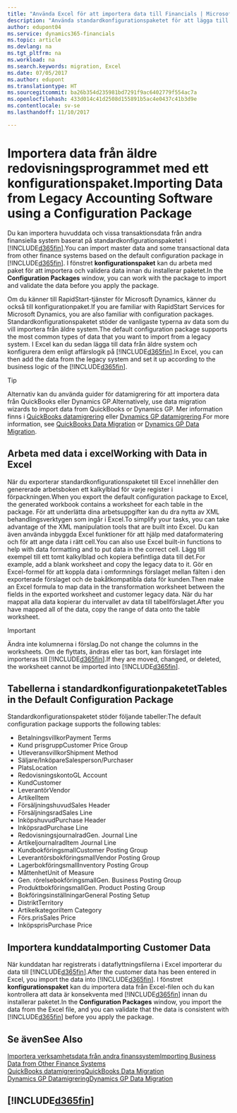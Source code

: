 ```yaml
---
title: "Använda Excel för att importera data till Financials | Microsoft Docs"
description: "Använda standardkonfigurationspaketet för att lägga till kundinformation i Excel och importera data till Dynamics 365 Business edition."
author: edupont04
ms.service: dynamics365-financials
ms.topic: article
ms.devlang: na
ms.tgt_pltfrm: na
ms.workload: na
ms.search.keywords: migration, Excel
ms.date: 07/05/2017
ms.author: edupont
ms.translationtype: HT
ms.sourcegitcommit: ba26b354d235981bd7291f9ac6402779f554ac7a
ms.openlocfilehash: 433d014c41d2508d155891b5ac4e0437c41b3d9e
ms.contentlocale: sv-se
ms.lasthandoff: 11/10/2017

---
```

# <a name="importing-data-from-legacy-accounting-software-using-a-configuration-package"></a><span data-ttu-id="9762d-103">Importera data från äldre redovisningsprogrammet med ett konfigurationspaket.</span><span class="sxs-lookup"><span data-stu-id="9762d-103">Importing Data from Legacy Accounting Software using a Configuration Package</span></span>
<span data-ttu-id="9762d-104">Du kan importera huvuddata och vissa transaktionsdata från andra finansiella system baserat på standardkonfigurationspaketet i [!INCLUDE[d365fin](includes/d365fin_md.md)].</span><span class="sxs-lookup"><span data-stu-id="9762d-104">You can import master data and some transactional data from other finance systems based on the default configuration package in [!INCLUDE[d365fin](includes/d365fin_md.md)].</span></span> <span data-ttu-id="9762d-105">I fönstret **konfigurationspaket** kan du arbeta med paket för att importera och validera data innan du installerar paketet.</span><span class="sxs-lookup"><span data-stu-id="9762d-105">In the **Configuration Packages** window, you can work with the package to import and validate the data before you apply the package.</span></span>  

<span data-ttu-id="9762d-106">Om du känner till RapidStart-tjänster för Microsoft Dynamics, känner du också till konfigurationpaket.</span><span class="sxs-lookup"><span data-stu-id="9762d-106">If you are familiar with RapidStart Services for Microsoft Dynamics, you are also familiar with configuration packages.</span></span> <span data-ttu-id="9762d-107">Standardkonfigurationspaketet stöder de vanligaste typerna av data som du vill importera från äldre system.</span><span class="sxs-lookup"><span data-stu-id="9762d-107">The default configuration package supports the most common types of data that you want to import from a legacy system.</span></span> <span data-ttu-id="9762d-108">I Excel kan du sedan lägga till data från äldre system och konfigurera dem enligt affärslogik på [!INCLUDE[d365fin](includes/d365fin_md.md)].</span><span class="sxs-lookup"><span data-stu-id="9762d-108">In Excel, you can then add the data from the legacy system and set it up according to the business logic of the [!INCLUDE[d365fin](includes/d365fin_md.md)].</span></span>  

> [!TIP]  
>   <span data-ttu-id="9762d-109">Alternativ kan du använda guider för datamigrering för att importera data från QuickBooks eller Dynamics GP.</span><span class="sxs-lookup"><span data-stu-id="9762d-109">Alternatively, use data migration wizards to import data from QuickBooks or Dynamics GP.</span></span> <span data-ttu-id="9762d-110">Mer information finns i [QuickBooks datamigrering](ui-extensions-quickbooks-data-migration.md) eller [Dynamics GP datamigrering](ui-extensions-dynamicsgp-data-migration.md).</span><span class="sxs-lookup"><span data-stu-id="9762d-110">For more information, see [QuickBooks Data Migration](ui-extensions-quickbooks-data-migration.md) or [Dynamics GP Data Migration](ui-extensions-dynamicsgp-data-migration.md).</span></span>  

## <a name="working-with-data-in-excel"></a><span data-ttu-id="9762d-111">Arbeta med data i excel</span><span class="sxs-lookup"><span data-stu-id="9762d-111">Working with Data in Excel</span></span>
<span data-ttu-id="9762d-112">När du exporterar standardkonfigurationspaketet till Excel innehåller den genererade arbetsboken ett kalkylblad för varje register i förpackningen.</span><span class="sxs-lookup"><span data-stu-id="9762d-112">When you export the default configuration package to Excel, the generated workbook contains a worksheet for each table in the package.</span></span> <span data-ttu-id="9762d-113">För att underlätta dina arbetsuppgifter kan du dra nytta av XML behandlingsverktygen som ingår i Excel.</span><span class="sxs-lookup"><span data-stu-id="9762d-113">To simplify your tasks, you can take advantage of the XML manipulation tools that are built into Excel.</span></span> <span data-ttu-id="9762d-114">Du kan även använda inbyggda Excel funktioner för att hjälp med dataformatering och för att ange data i rätt cell.</span><span class="sxs-lookup"><span data-stu-id="9762d-114">You can also use Excel built-in functions to help with data formatting and to put data in the correct cell.</span></span> <span data-ttu-id="9762d-115">Lägg till exempel till ett tomt kalkylblad och kopiera befintliga data till det.</span><span class="sxs-lookup"><span data-stu-id="9762d-115">For example, add a blank worksheet and copy the legacy data to it.</span></span> <span data-ttu-id="9762d-116">Gör en Excel-formel för att koppla data i omformnings förslaget mellan fälten i den exporterade förslaget och de bakåtkompatibla data för kunden.</span><span class="sxs-lookup"><span data-stu-id="9762d-116">Then make an Excel formula to map data in the transformation worksheet between the fields in the exported worksheet and customer legacy data.</span></span> <span data-ttu-id="9762d-117">När du har mappat alla data kopierar du intervallet av data till tabellförslaget.</span><span class="sxs-lookup"><span data-stu-id="9762d-117">After you have mapped all of the data, copy the range of data onto the table worksheet.</span></span>  

> [!IMPORTANT]  
>  <span data-ttu-id="9762d-118">Ändra inte kolumnerna i förslag.</span><span class="sxs-lookup"><span data-stu-id="9762d-118">Do not change the columns in the worksheets.</span></span> <span data-ttu-id="9762d-119">Om de flyttats, ändras eller tas bort, kan förslaget inte importeras till [!INCLUDE[d365fin](includes/d365fin_md.md)].</span><span class="sxs-lookup"><span data-stu-id="9762d-119">If they are moved, changed, or deleted, the worksheet cannot be imported into [!INCLUDE[d365fin](includes/d365fin_md.md)].</span></span>

## <a name="tables-in-the-default-configuration-package"></a><span data-ttu-id="9762d-120">Tabellerna i standardkonfigurationpaketet</span><span class="sxs-lookup"><span data-stu-id="9762d-120">Tables in the Default Configuration Package</span></span>
<span data-ttu-id="9762d-121">Standardkonfigurationspaketet stöder följande tabeller:</span><span class="sxs-lookup"><span data-stu-id="9762d-121">The default configuration package supports the following tables:</span></span>

-   <span data-ttu-id="9762d-122">Betalningsvillkor</span><span class="sxs-lookup"><span data-stu-id="9762d-122">Payment Terms</span></span>
-   <span data-ttu-id="9762d-123">Kund prisgrupp</span><span class="sxs-lookup"><span data-stu-id="9762d-123">Customer Price Group</span></span>
-   <span data-ttu-id="9762d-124">Utleveransvillkor</span><span class="sxs-lookup"><span data-stu-id="9762d-124">Shipment Method</span></span>
-   <span data-ttu-id="9762d-125">Säljare/Inköpare</span><span class="sxs-lookup"><span data-stu-id="9762d-125">Salesperson/Purchaser</span></span>
-   <span data-ttu-id="9762d-126">Plats</span><span class="sxs-lookup"><span data-stu-id="9762d-126">Location</span></span>
-   <span data-ttu-id="9762d-127">Redovisningskonto</span><span class="sxs-lookup"><span data-stu-id="9762d-127">GL Account</span></span>
-   <span data-ttu-id="9762d-128">Kund</span><span class="sxs-lookup"><span data-stu-id="9762d-128">Customer</span></span>
-   <span data-ttu-id="9762d-129">Leverantör</span><span class="sxs-lookup"><span data-stu-id="9762d-129">Vendor</span></span>
-   <span data-ttu-id="9762d-130">Artikel</span><span class="sxs-lookup"><span data-stu-id="9762d-130">Item</span></span>
-   <span data-ttu-id="9762d-131">Försäljningshuvud</span><span class="sxs-lookup"><span data-stu-id="9762d-131">Sales Header</span></span>
-   <span data-ttu-id="9762d-132">Försäljningsrad</span><span class="sxs-lookup"><span data-stu-id="9762d-132">Sales Line</span></span>
-   <span data-ttu-id="9762d-133">Inköpshuvud</span><span class="sxs-lookup"><span data-stu-id="9762d-133">Purchase Header</span></span>
-   <span data-ttu-id="9762d-134">Inköpsrad</span><span class="sxs-lookup"><span data-stu-id="9762d-134">Purchase Line</span></span>
-   <span data-ttu-id="9762d-135">Redovisningsjournalrad</span><span class="sxs-lookup"><span data-stu-id="9762d-135">Gen. Journal Line</span></span>
-   <span data-ttu-id="9762d-136">Artikeljournalrad</span><span class="sxs-lookup"><span data-stu-id="9762d-136">Item Journal Line</span></span>
-   <span data-ttu-id="9762d-137">Kundbokföringsmall</span><span class="sxs-lookup"><span data-stu-id="9762d-137">Customer Posting Group</span></span>
-   <span data-ttu-id="9762d-138">Leverantörsbokföringsmall</span><span class="sxs-lookup"><span data-stu-id="9762d-138">Vendor Posting Group</span></span>
-   <span data-ttu-id="9762d-139">Lagerbokföringsmall</span><span class="sxs-lookup"><span data-stu-id="9762d-139">Inventory Posting Group</span></span>
-   <span data-ttu-id="9762d-140">Måttenhet</span><span class="sxs-lookup"><span data-stu-id="9762d-140">Unit of Measure</span></span>
-   <span data-ttu-id="9762d-141">Gen. rörelsebokföringsmall</span><span class="sxs-lookup"><span data-stu-id="9762d-141">Gen. Business Posting Group</span></span>
-   <span data-ttu-id="9762d-142">Produktbokföringsmall</span><span class="sxs-lookup"><span data-stu-id="9762d-142">Gen. Product Posting Group</span></span>
-   <span data-ttu-id="9762d-143">Bokföringsinställningar</span><span class="sxs-lookup"><span data-stu-id="9762d-143">General Posting Setup</span></span>
-   <span data-ttu-id="9762d-144">Distrikt</span><span class="sxs-lookup"><span data-stu-id="9762d-144">Territory</span></span>
-   <span data-ttu-id="9762d-145">Artikelkategori</span><span class="sxs-lookup"><span data-stu-id="9762d-145">Item Category</span></span>
-   <span data-ttu-id="9762d-146">Förs.pris</span><span class="sxs-lookup"><span data-stu-id="9762d-146">Sales Price</span></span>
-   <span data-ttu-id="9762d-147">Inköpspris</span><span class="sxs-lookup"><span data-stu-id="9762d-147">Purchase Price</span></span>

## <a name="importing-customer-data"></a><span data-ttu-id="9762d-148">Importera kunddata</span><span class="sxs-lookup"><span data-stu-id="9762d-148">Importing Customer Data</span></span>
<span data-ttu-id="9762d-149">När kunddatan har registrerats i dataflyttningsfilerna i Excel importerar du data till [!INCLUDE[d365fin](includes/d365fin_md.md)].</span><span class="sxs-lookup"><span data-stu-id="9762d-149">After the customer data has been entered in Excel, you import the data into [!INCLUDE[d365fin](includes/d365fin_md.md)].</span></span> <span data-ttu-id="9762d-150">I fönstret **konfigurationspaket** kan du importera data från Excel-filen och du kan kontrollera att data är konsekventa med [!INCLUDE[d365fin](includes/d365fin_md.md)] innan du installerar paketet.</span><span class="sxs-lookup"><span data-stu-id="9762d-150">In the **Configuration Packages** window, you import the data from the Excel file, and you can validate that the data is consistent with [!INCLUDE[d365fin](includes/d365fin_md.md)] before you apply the package.</span></span>

## <a name="see-also"></a><span data-ttu-id="9762d-151">Se även</span><span class="sxs-lookup"><span data-stu-id="9762d-151">See Also</span></span>
[<span data-ttu-id="9762d-152">Importera verksamhetsdata från andra finanssystem</span><span class="sxs-lookup"><span data-stu-id="9762d-152">Importing Business Data from Other Finance Systems</span></span>](upload-data.md)  
[<span data-ttu-id="9762d-153">QuickBooks datamigrering</span><span class="sxs-lookup"><span data-stu-id="9762d-153">QuickBooks Data Migration</span></span>](ui-extensions-quickbooks-data-migration.md)  
[<span data-ttu-id="9762d-154">Dynamics GP Datamigrering</span><span class="sxs-lookup"><span data-stu-id="9762d-154">Dynamics GP Data Migration</span></span>](ui-extensions-dynamicsgp-data-migration.md)  

## [!INCLUDE[d365fin](includes/free_trial_md.md)]

